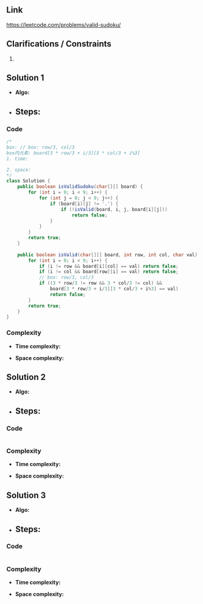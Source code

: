 
## Link

https://leetcode.com/problems/valid-sudoku/

## Clarifications / Constraints

1. 

## Solution 1

- **Algo:**    
- **Steps:**
  -  


### Code

```java
/*
box: // box: row/3, col/3
box内元素: board[3 * row/3 + i/3][3 * col/3 + i%3]
1. time:

2. space:
*/
class Solution {
    public boolean isValidSudoku(char[][] board) {
        for (int i = 0; i < 9; i++) {
            for (int j = 0; j < 9; j++) {
                if (board[i][j] != '.') {
                    if (!isValid(board, i, j, board[i][j])) 
                        return false;
                }
            }
        }
        return true;
    }
    
    public boolean isValid(char[][] board, int row, int col, char val) {
        for (int i = 0; i < 9; i++) {
            if (i != row && board[i][col] == val) return false;
            if (i != col && board[row][i] == val) return false;
            // box: row/3, col/3
            if ((3 * row/3 != row && 3 * col/3 != col) &&
                board[3 * row/3 + i/3][3 * col/3 + i%3] == val)
                return false;
        }
        return true;
    }
}
```

### Complexity

- **Time complexity:**      
   

- **Space complexity:**   

   


## Solution 2

- **Algo:**    
- **Steps:**
  -  


### Code

```java

```

### Complexity

- **Time complexity:**      
   

- **Space complexity:**   
    


## Solution 3

- **Algo:**    
- **Steps:**
  -  


### Code

```java

```

### Complexity

- **Time complexity:**      
   

- **Space complexity:**   

    